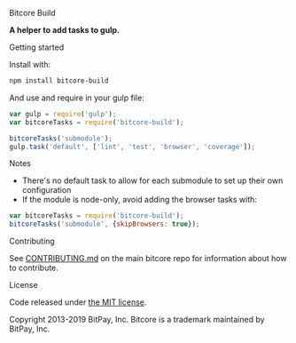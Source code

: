  Bitcore Build

**A helper to add tasks to gulp.**

 Getting started

Install with:

```sh
npm install bitcore-build
```

And use and require in your gulp file:

```javascript
var gulp = require('gulp');
var bitcoreTasks = require('bitcore-build');

bitcoreTasks('submodule');
gulp.task('default', ['lint', 'test', 'browser', 'coverage']);
```

 Notes

- There's no default task to allow for each submodule to set up their own configuration
- If the module is node-only, avoid adding the browser tasks with:

```javascript
var bitcoreTasks = require('bitcore-build');
bitcoreTasks('submodule', {skipBrowsers: true});
```

 Contributing

See [CONTRIBUTING.md](https://github.com/bitpay/bitcore/blob/master/Contributing.md) on the main bitcore repo for information about how to contribute.

 License

Code released under [the MIT license](https://github.com/bitpay/bitcore/blob/master/LICENSE).

Copyright 2013-2019 BitPay, Inc. Bitcore is a trademark maintained by BitPay, Inc.